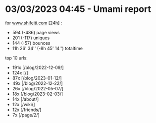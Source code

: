 # 03/03/2023 04:45 - Umami report
for www.shifeiti.com [24h] :

 - 594 (-486) page views
 - 201 (-117) uniques
 - 144 (-57) bounces
 - 11h 26' 34'' (-8h 45' 14'') totaltime


top 10 urls:
 - 191x [/blog/2022-12-09/]
 - 124x [/]
 - 87x [/blog/2023-01-12/]
 - 49x [/blog/2022-12-22/]
 - 26x [/blog/2022-05-07/]
 - 18x [/blog/2023-02-03/]
 - 14x [/about/]
 - 12x [/wiki/]
 - 12x [/friends/]
 - 7x [/page/2/]


